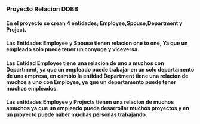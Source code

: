 ### Proyecto Relacion DDBB
#### En el proyecto se crean 4 entidades; Employee,Spouse,Department y Project.
#### Las Entidades Employee y Spouse tienen relacion one to one, Ya que un empleado solo puede tener un conyuge y viceversa.
#### Las Entidad Employee tiene una relacion de uno a muchos con Department, ya que un empleado puede trabajar en un solo departamento de una empresa, en cambio la entidad Department tiene una relacion de muchos a uno con Employee, ya que  un departamento puede tener muchos empleados.
#### Las entidades Employee y Projects tienen una relacion de muchos amuchos ya que un empleado puede desarrollar muchos proyectos y en un proyecto puede haber muchas personas trabajando.

